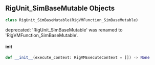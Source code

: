 ## RigUnit_SimBaseMutable Objects

```python
class RigUnit_SimBaseMutable(RigVMFunction_SimBaseMutable)
```

deprecated: 'RigUnit_SimBaseMutable' was renamed to 'RigVMFunction_SimBaseMutable'.

<a id="unreal.RigUnit_SimBaseMutable.__init__"></a>

#### __init__

```python
def __init__(execute_context: RigVMExecuteContext = []) -> None
```

<a id="unreal.RigVMGraphFunctionData"></a>